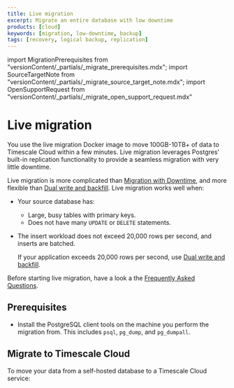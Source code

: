 ```yaml
---
title: Live migration
excerpt: Migrate an entire database with low downtime
products: [cloud]
keywords: [migration, low-downtime, backup]
tags: [recovery, logical backup, replication]
---
```

import MigrationPrerequisites from "versionContent/_partials/_migrate_prerequisites.mdx";
import SourceTargetNote from "versionContent/_partials/_migrate_source_target_note.mdx";
import OpenSupportRequest from "versionContent/_partials/_migrate_open_support_request.mdx"

# Live migration

You use the live migration Docker image to move 100GB-10TB+ of data to Timescale Cloud
within a few minutes. Live migration leverages Postgres' built-in replication functionality 
to provide a seamless migration with very little downtime. 

Live migration is more complicated  than [Migration with Downtime][pg-dump-and-restore], and more flexible than
[Dual write and backfill][dual-write-and-backfill]. Live migration works well when:

- Your source database has:
  - Large, busy tables with primary keys.
  - Does not have many `UPDATE` or `DELETE` statements.
- The insert workload does not exceed 20,000 rows per second, and inserts are batched. 

  If your application exceeds 20,000 rows per second, use [Dual write and backfill][dual-write-and-backfill].

Before starting live migration, have a look a the [Frequently Asked Questions][FAQ]. 

## Prerequisites

<MigrationPrerequisites />

- Install the PostgreSQL client tools on the machine you perform the migration from. This includes
  `psql`, `pg_dump`, and `pg_dumpall`.


## Migrate to Timescale Cloud

To move your data from a self-hosted database to a Timescale Cloud service:

<Tabs label="Live migration">

<Tab title="From TimescaleDB">

</Tab>
<Tab title="From PostgreSQL">

</Tab>
<Tab title="From AWS RDS">

</Tab>
</Tabs>

[from-postgres]: /migrate/:currentVersion:/live-migration/live-migration-from-postgres/
[from-timescaledb]: /migrate/:currentVersion:/live-migration/live-migration-from-timescaledb/
[pg-dump-and-restore]: /migrate/:currentVersion:/pg-dump-and-restore/
[dual-write-and-backfill]: /migrate/:currentVersion:/dual-write-and-backfill/
[live-migration-playbook]: /migrate/:currentVersion:/playbooks/rds-timescale-live-migration/
[FAQ]: /migrate/:currentVersion:/troubleshooting
